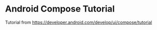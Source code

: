 # Android Compose Tutorial
 Tutorial from https://developer.android.com/develop/ui/compose/tutorial
